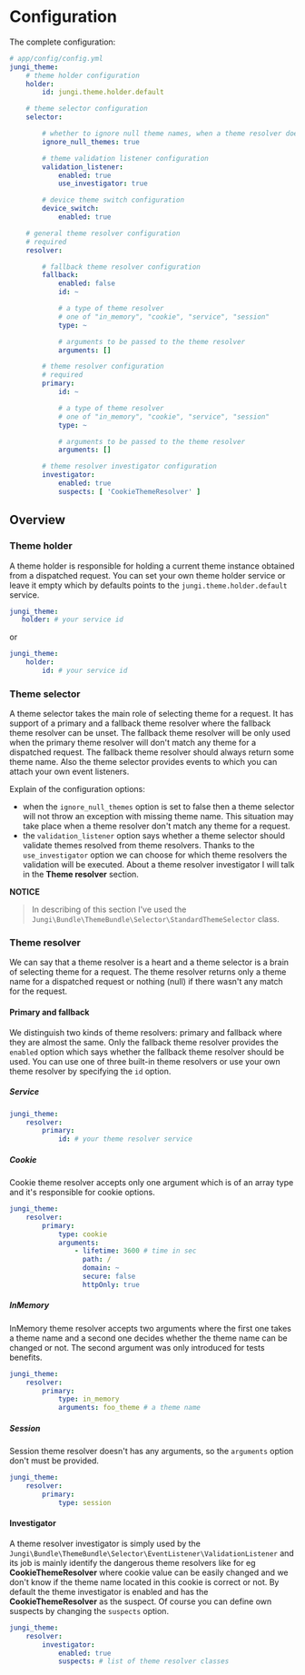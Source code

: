 Configuration
=============

The complete configuration:

```yaml
# app/config/config.yml
jungi_theme:
    # theme holder configuration
    holder:
        id: jungi.theme.holder.default

    # theme selector configuration
    selector:

        # whether to ignore null theme names, when a theme resolver does not return any theme name.
        ignore_null_themes: true

        # theme validation listener configuration
        validation_listener:
            enabled: true
            use_investigator: true

        # device theme switch configuration
        device_switch:
            enabled: true

    # general theme resolver configuration
    # required
    resolver:

        # fallback theme resolver configuration
        fallback:
            enabled: false
            id: ~

            # a type of theme resolver
            # one of "in_memory", "cookie", "service", "session"
            type: ~

            # arguments to be passed to the theme resolver
            arguments: []

        # theme resolver configuration
        # required
        primary:
            id: ~

            # a type of theme resolver
            # one of "in_memory", "cookie", "service", "session"
            type: ~

            # arguments to be passed to the theme resolver
            arguments: []

        # theme resolver investigator configuration
        investigator:
            enabled: true
            suspects: [ 'CookieThemeResolver' ]
```

Overview
--------

### Theme holder

A theme holder is responsible for holding a current theme instance obtained from a dispatched request. You can set
your own theme holder service or leave it empty which by defaults points to the `jungi.theme.holder.default` service.

```yaml
jungi_theme:
   holder: # your service id
```

or

```yaml
jungi_theme:
    holder:
        id: # your service id
```

### Theme selector

A theme selector takes the main role of selecting theme for a request. It has support of a primary and a fallback theme
resolver where the fallback theme resolver can be unset. The fallback theme resolver will be only used when the primary
theme resolver will don't match any theme for a dispatched request. The fallback theme resolver should always return some
theme name. Also the theme selector provides events to which you can attach your own event listeners.

Explain of the configuration options:

* when the `ignore_null_themes` option is set to false then a theme selector will not throw an exception with missing
theme name. This situation may take place when a theme resolver don't match any theme for a request.
* the `validation_listener` option says whether a theme selector should validate themes resolved from theme resolvers.
Thanks to the `use_investigator` option we can choose for which theme resolvers the validation will be executed. About
a theme resolver investigator I will talk in the **Theme resolver** section.

**NOTICE**

> In describing of this section I've used the `Jungi\Bundle\ThemeBundle\Selector\StandardThemeSelector` class.

### Theme resolver

We can say that a theme resolver is a heart and a theme selector is a brain of selecting theme for a request. The theme
resolver returns only a theme name for a dispatched request or nothing (null) if there wasn't any match for the request.

#### Primary and fallback

We distinguish two kinds of theme resolvers: primary and fallback where they are almost the same. Only the fallback theme
resolver provides the `enabled` option which says whether the fallback theme resolver should be used. You can use one
of three built-in theme resolvers or use your own theme resolver by specifying the `id` option.

##### Service

```yaml
jungi_theme:
    resolver:
        primary:
            id: # your theme resolver service
```

##### Cookie

Cookie theme resolver accepts only one argument which is of an array type and it's responsible for cookie options.

```yaml
jungi_theme:
    resolver:
        primary:
            type: cookie
            arguments:
                - lifetime: 3600 # time in sec
                  path: /
                  domain: ~
                  secure: false
                  httpOnly: true
```

##### InMemory

InMemory theme resolver accepts two arguments where the first one takes a theme name and a second one decides whether
the theme name can be changed or not. The second argument was only introduced for tests benefits.

```yaml
jungi_theme:
    resolver:
        primary:
            type: in_memory
            arguments: foo_theme # a theme name
```

##### Session

Session theme resolver doesn't has any arguments, so the `arguments` option don't must be provided.

```yaml
jungi_theme:
    resolver:
        primary:
            type: session
```

#### Investigator

A theme resolver investigator is simply used by the `Jungi\Bundle\ThemeBundle\Selector\EventListener\ValidationListener`
and its job is mainly identify the dangerous theme resolvers like for eg **CookieThemeResolver** where cookie value
can be easily changed and we don't know if the theme name located in this cookie is correct or not. By default the theme
investigator is enabled and has the **CookieThemeResolver** as the suspect. Of course you can define own suspects by
changing the `suspects` option.

```yaml
jungi_theme:
    resolver:
        investigator:
            enabled: true
            suspects: # list of theme resolver classes
```

